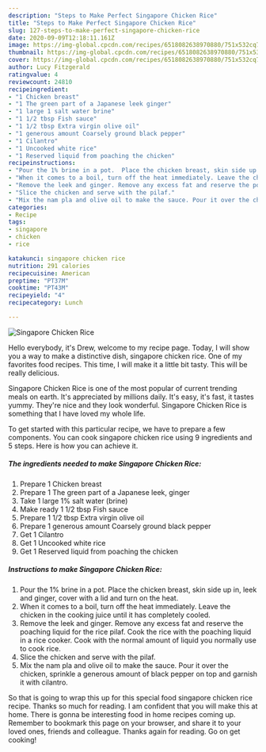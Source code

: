 ```yaml
---
description: "Steps to Make Perfect Singapore Chicken Rice"
title: "Steps to Make Perfect Singapore Chicken Rice"
slug: 127-steps-to-make-perfect-singapore-chicken-rice
date: 2020-09-09T12:18:11.161Z
image: https://img-global.cpcdn.com/recipes/6518082638970880/751x532cq70/singapore-chicken-rice-recipe-main-photo.jpg
thumbnail: https://img-global.cpcdn.com/recipes/6518082638970880/751x532cq70/singapore-chicken-rice-recipe-main-photo.jpg
cover: https://img-global.cpcdn.com/recipes/6518082638970880/751x532cq70/singapore-chicken-rice-recipe-main-photo.jpg
author: Lucy Fitzgerald
ratingvalue: 4
reviewcount: 24810
recipeingredient:
- "1 Chicken breast"
- "1 The green part of a Japanese leek ginger"
- "1 large 1 salt water brine"
- "1 1/2 tbsp Fish sauce"
- "1 1/2 tbsp Extra virgin olive oil"
- "1 generous amount Coarsely ground black pepper"
- "1 Cilantro"
- "1 Uncooked white rice"
- "1 Reserved liquid from poaching the chicken"
recipeinstructions:
- "Pour the 1% brine in a pot.  Place the chicken breast, skin side up in, leek and ginger, cover with a lid and turn on the heat."
- "When it comes to a boil, turn off the heat immediately. Leave the chicken in the cooking juice until it has completely cooled."
- "Remove the leek and ginger. Remove any excess fat and reserve the poaching liquid for the rice pilaf. Cook the rice with the poaching liquid in a rice cooker.  Cook with the normal amount of liquid you normally use to cook rice."
- "Slice the chicken and serve with the pilaf."
- "Mix the nam pla and olive oil to make the sauce. Pour it over the chicken, sprinkle a  generous amount of black pepper on top and garnish it with cilantro."
categories:
- Recipe
tags:
- singapore
- chicken
- rice

katakunci: singapore chicken rice 
nutrition: 291 calories
recipecuisine: American
preptime: "PT37M"
cooktime: "PT43M"
recipeyield: "4"
recipecategory: Lunch

---
```



![Singapore Chicken Rice](https://img-global.cpcdn.com/recipes/6518082638970880/751x532cq70/singapore-chicken-rice-recipe-main-photo.jpg)

Hello everybody, it's Drew, welcome to my recipe page. Today, I will show you a way to make a distinctive dish, singapore chicken rice. One of my favorites food recipes. This time, I will make it a little bit tasty. This will be really delicious.

Singapore Chicken Rice is one of the most popular of current trending meals on earth. It's appreciated by millions daily. It's easy, it's fast, it tastes yummy. They're nice and they look wonderful. Singapore Chicken Rice is something that I have loved my whole life.




To get started with this particular recipe, we have to prepare a few components. You can cook singapore chicken rice using 9 ingredients and 5 steps. Here is how you can achieve it.

<!--inarticleads1-->

##### The ingredients needed to make Singapore Chicken Rice:

1. Prepare 1 Chicken breast
1. Prepare 1 The green part of a Japanese leek, ginger
1. Take 1 large 1% salt water (brine)
1. Make ready 1 1/2 tbsp Fish sauce
1. Prepare 1 1/2 tbsp Extra virgin olive oil
1. Prepare 1 generous amount Coarsely ground black pepper
1. Get 1 Cilantro
1. Get 1 Uncooked white rice
1. Get 1 Reserved liquid from poaching the chicken




<!--inarticleads2-->

##### Instructions to make Singapore Chicken Rice:

1. Pour the 1% brine in a pot.  Place the chicken breast, skin side up in, leek and ginger, cover with a lid and turn on the heat.
1. When it comes to a boil, turn off the heat immediately. Leave the chicken in the cooking juice until it has completely cooled.
1. Remove the leek and ginger. Remove any excess fat and reserve the poaching liquid for the rice pilaf. Cook the rice with the poaching liquid in a rice cooker.  Cook with the normal amount of liquid you normally use to cook rice.
1. Slice the chicken and serve with the pilaf.
1. Mix the nam pla and olive oil to make the sauce. Pour it over the chicken, sprinkle a  generous amount of black pepper on top and garnish it with cilantro.




So that is going to wrap this up for this special food singapore chicken rice recipe. Thanks so much for reading. I am confident that you will make this at home. There is gonna be interesting food in home recipes coming up. Remember to bookmark this page on your browser, and share it to your loved ones, friends and colleague. Thanks again for reading. Go on get cooking!
